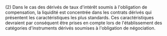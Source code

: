 (2) Dans le cas des dérivés de taux d'intérêt soumis à l'obligation de compensation, la liquidité est concentrée dans les contrats dérivés qui présentent les caractéristiques les plus standards. Ces caractéristiques devraient par conséquent être prises en compte lors de l'établissement des catégories d'instruments dérivés soumises à l'obligation de négociation.
